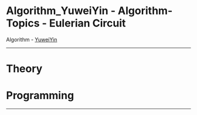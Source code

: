 # Algorithm_YuweiYin - Algorithm-Topics - Eulerian Circuit

Algorithm - [YuweiYin](https://github.com/YuweiYin)

---

# Theory


# Programming


---
